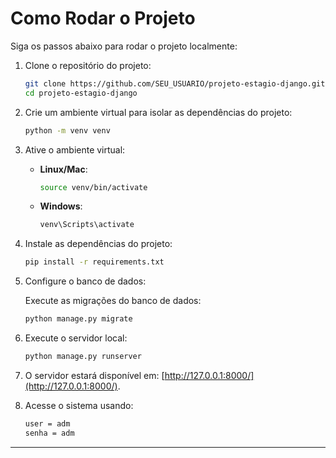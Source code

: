 # Como Rodar o Projeto

Siga os passos abaixo para rodar o projeto localmente:

1. Clone o repositório do projeto:

    ```bash
    git clone https://github.com/SEU_USUARIO/projeto-estagio-django.git
    cd projeto-estagio-django
    ```

2. Crie um ambiente virtual para isolar as dependências do projeto:

    ```bash
    python -m venv venv
    ```

3. Ative o ambiente virtual:

    - **Linux/Mac**:

      ```bash
      source venv/bin/activate
      ```

    - **Windows**:

      ```bash
      venv\Scripts\activate
      ```

4. Instale as dependências do projeto:

    ```bash
    pip install -r requirements.txt
    ```

5. Configure o banco de dados:

    Execute as migrações do banco de dados:

    ```bash
    python manage.py migrate
    ```

6. Execute o servidor local:

    ```bash
    python manage.py runserver
    ```

7. O servidor estará disponível em: [http://127.0.0.1:8000/](http://127.0.0.1:8000/).


8. Acesse o sistema usando:
    ```bash
    user = adm
    senha = adm
    ```

---
